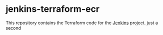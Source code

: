 # jenkins-terraform-ecr

This repository contains the Terraform code for the [Jenkins](https://github.com/terraform-aws-modules/terraform-aws-ecr) project.
just a second


